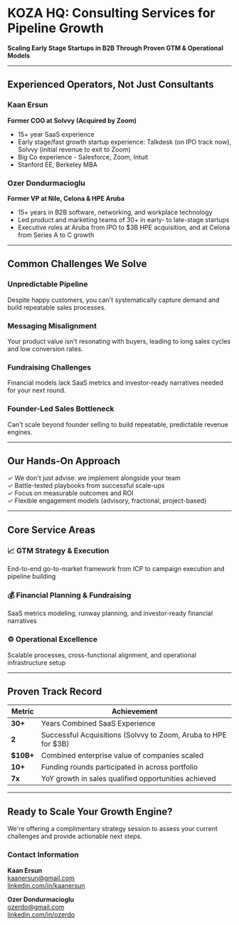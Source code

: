 # KOZA HQ: Consulting Services for Pipeline Growth

**Scaling Early Stage Startups in B2B Through Proven GTM & Operational Models**

---

## Experienced Operators, Not Just Consultants

### Kaan Ersun
**Former COO at Solvvy (Acquired by Zoom)**

- 15+ year SaaS experience
- Early stage/fast growth startup experience: Talkdesk (on IPO track now), Solvvy (initial revenue to exit to Zoom)
- Big Co experience - Salesforce, Zoom, Intuit
- Stanford EE, Berkeley MBA

### Ozer Dondurmacioglu
**Former VP at Nile, Celona & HPE Aruba**

- 15+ years in B2B software, networking, and workplace technology
- Led product and marketing teams of 30+ in early- to late-stage startups
- Executive roles at Aruba from IPO to $3B HPE acquisition, and at Celona from Series A to C growth

---

## Common Challenges We Solve

### Unpredictable Pipeline
Despite happy customers, you can't systematically capture demand and build repeatable sales processes.

### Messaging Misalignment
Your product value isn't resonating with buyers, leading to long sales cycles and low conversion rates.

### Fundraising Challenges
Financial models lack SaaS metrics and investor-ready narratives needed for your next round.

### Founder-Led Sales Bottleneck
Can't scale beyond founder selling to build repeatable, predictable revenue engines.

---

## Our Hands-On Approach

✓ We don't just advise: we implement alongside your team  
✓ Battle-tested playbooks from successful scale-ups  
✓ Focus on measurable outcomes and ROI  
✓ Flexible engagement models (advisory, fractional, project-based)

---

## Core Service Areas

### 📈 GTM Strategy & Execution
End-to-end go-to-market framework from ICP to campaign execution and pipeline building

### 💰 Financial Planning & Fundraising
SaaS metrics modeling, runway planning, and investor-ready financial narratives

### ⚙️ Operational Excellence
Scalable processes, cross-functional alignment, and operational infrastructure setup

---

## Proven Track Record

| Metric | Achievement |
|--------|------------|
| **30+** | Years Combined SaaS Experience |
| **2** | Successful Acquisitions (Solvvy to Zoom, Aruba to HPE for $3B) |
| **$10B+** | Combined enterprise value of companies scaled |
| **10+** | Funding rounds participated in across portfolio |
| **7x** | YoY growth in sales qualified opportunities achieved |

---

## Ready to Scale Your Growth Engine?

We're offering a complimentary strategy session to assess your current challenges and provide actionable next steps.

### Contact Information

**Kaan Ersun**  
kaanersun@gmail.com  
[linkedin.com/in/kaanersun](https://www.linkedin.com/in/kaanersun)

**Ozer Dondurmacioglu**  
ozerdo@gmail.com  
[linkedin.com/in/ozerdo](https://www.linkedin.com/in/ozerdo)